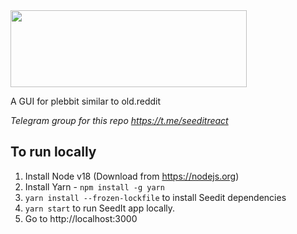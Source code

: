 <img src="https://github.com/plebeius-eth/assets/blob/main/seedit-logo.png" width="378" height="123">

A GUI for plebbit similar to old.reddit 

_Telegram group for this repo https://t.me/seeditreact_

## To run locally

1. Install Node v18 (Download from https://nodejs.org)
2. Install Yarn - `npm install -g yarn`
3. `yarn install --frozen-lockfile` to install Seedit dependencies
4. `yarn start` to run SeedIt app locally.
5. Go to http://localhost:3000
